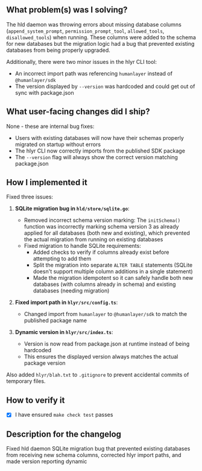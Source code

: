 ## What problem(s) was I solving?

The hld daemon was throwing errors about missing database columns (`append_system_prompt`, `permission_prompt_tool`, `allowed_tools`, `disallowed_tools`) when running. These columns were added to the schema for new databases but the migration logic had a bug that prevented existing databases from being properly upgraded.

Additionally, there were two minor issues in the hlyr CLI tool:
- An incorrect import path was referencing `humanlayer` instead of `@humanlayer/sdk`
- The version displayed by `--version` was hardcoded and could get out of sync with package.json

## What user-facing changes did I ship?

None - these are internal bug fixes:
- Users with existing databases will now have their schemas properly migrated on startup without errors
- The hlyr CLI now correctly imports from the published SDK package
- The `--version` flag will always show the correct version matching package.json

## How I implemented it

Fixed three issues:

1. **SQLite migration bug in `hld/store/sqlite.go`**:
   - Removed incorrect schema version marking: The `initSchema()` function was incorrectly marking schema version 3 as already applied for all databases (both new and existing), which prevented the actual migration from running on existing databases
   - Fixed migration to handle SQLite requirements: 
     - Added checks to verify if columns already exist before attempting to add them
     - Split the migration into separate `ALTER TABLE` statements (SQLite doesn't support multiple column additions in a single statement)
     - Made the migration idempotent so it can safely handle both new databases (with columns already in schema) and existing databases (needing migration)

2. **Fixed import path in `hlyr/src/config.ts`**:
   - Changed import from `humanlayer` to `@humanlayer/sdk` to match the published package name

3. **Dynamic version in `hlyr/src/index.ts`**:
   - Version is now read from package.json at runtime instead of being hardcoded
   - This ensures the displayed version always matches the actual package version

Also added `hlyr/blah.txt` to `.gitignore` to prevent accidental commits of temporary files.

## How to verify it

- [x] I have ensured `make check test` passes

## Description for the changelog

Fixed hld daemon SQLite migration bug that prevented existing databases from receiving new schema columns, corrected hlyr import paths, and made version reporting dynamic